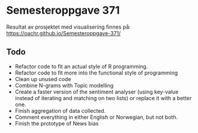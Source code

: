 # Semesteroppgave 371

Resultat av prosjektet med visualisering finnes på: https://oachr.github.io/Semesteroppgave-371/


## Todo

* Refactor code to fit an actual style of R programming.
* Refactor code to fit more into the functional style of programming
* Clean up unused code
* Combine N-grams with Topic modelling 
* Create a faster version of the sentiment analyser (using key-value instead of iterating and matching on two lists) or replace it with a better one.
* Finish aggregation of data collected. 
* Comment everything in either English or Norwegian, but not both.
* Finish the prototype of News bias

